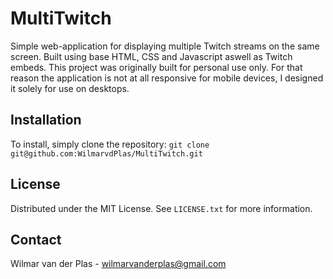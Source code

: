 # MultiTwitch
Simple web-application for displaying multiple Twitch streams on the same screen. Built using base HTML, CSS and Javascript aswell as Twitch embeds.
This project was originally built for personal use only. 
For that reason the application is not at all responsive for mobile devices, I designed it solely for use on desktops.

## Installation
To install, simply clone the repository: `git clone git@github.com:WilmarvdPlas/MultiTwitch.git`

## License
Distributed under the MIT License. See `LICENSE.txt` for more information.

## Contact
Wilmar van der Plas - wilmarvanderplas@gmail.com
